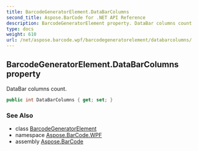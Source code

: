 ```yaml
---
title: BarcodeGeneratorElement.DataBarColumns
second_title: Aspose.BarCode for .NET API Reference
description: BarcodeGeneratorElement property. DataBar columns count
type: docs
weight: 610
url: /net/aspose.barcode.wpf/barcodegeneratorelement/databarcolumns/
---
```

## BarcodeGeneratorElement.DataBarColumns property

DataBar columns count.

```csharp
public int DataBarColumns { get; set; }
```

### See Also

* class [BarcodeGeneratorElement](../)
* namespace [Aspose.BarCode.WPF](../../barcodegeneratorelement/)
* assembly [Aspose.BarCode](../../../)


